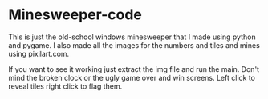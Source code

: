 # Minesweeper-code

This is just the old-school windows minesweeper that I made using python and pygame.
I also made all the images for the numbers and tiles and mines using pixilart.com.

If you want to see it working just extract the img file and run the main. Don't mind the broken clock or the ugly game over and win screens.
Left click to reveal tiles right click to flag them.
